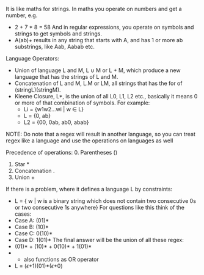 It is like maths for strings. In maths you operate on numbers and get a number, e.g.
- 2 + 7 * 8 = 58
And in regular expressions, you operate on symbols and strings to get symbols and strings.
- A(ab)+ results in any string that starts with A, and has 1 or more ab substrings, like Aab, Aabab etc.

Language Operators:
- Union of language L and M, L $\cup$ M or L + M, which produce a new language that has the strings of L and M.
- Concatenation of L and M, L.M or LM, all strings that has the for of (stringL)(stringM).
- Kleene Closure, L*, is the union of all L0, L1, L2 etc., basically it means 0 or more of that combination of symbols. For example:
	- Li = {w1w2...wi | w $\in$ L} 
	- L = {0, ab}
	- L2 = {00, 0ab, ab0, abab}

NOTE: Do note that a regex will result in another language, so you can treat regex like a language and use the operations on languages as well

Precedence of operations:
0. Parentheses ()
1. Star *
2. Concatenation .
3. Union +

If there is a problem, where it defines a language L by constraints:
- L = { w | w is a binary string which does not contain two consecutive 0s or two consecutive 1s anywhere}
For questions like this think of the cases:
- Case A: (01)*
- Case B: (10)*
- Case C: 0(10)*
- Case D: 1(01)*
The final answer will be the union of all these regex:
- (01)* + (10)* + 0(10)* + 1(01)*
- + also functions as OR operator
- L = ($\epsilon$+1)(01)*($\epsilon$+0)

